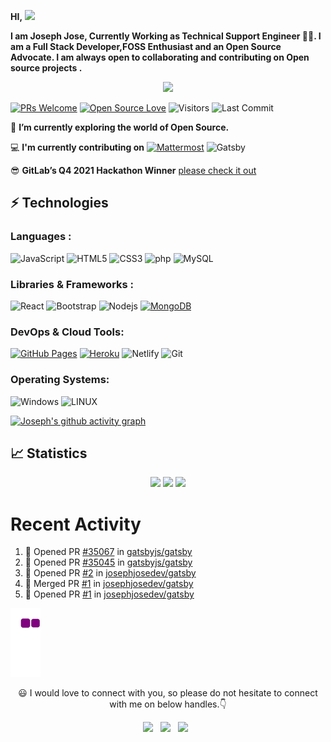 **HI,**   <img src="https://raw.githubusercontent.com/aemmadi/aemmadi/master/wave.gif" width="30px">

<p>
	
**I am Joseph Jose, Currently Working as Technical Support Engineer :man_technologist:. I am a Full Stack Developer,FOSS Enthusiast and an Open Source Advocate. I am always open to collaborating and contributing on Open source projects .**
</P>

<p align="center">
  <a href="https://github.com/DenverCoder1/readme-typing-svg"><img src="https://readme-typing-svg.herokuapp.com/?lines=Open+Source+Contributor;Fullstack+Developer;FOSS+Enthusiast;മലയാളി;&center=true&width=380&height=45"></a>
</p>

[![PRs Welcome](https://img.shields.io/badge/PRs-welcome-brightgreen.svg?style=flat&logo=github)](https://github.com/josephjosedev)
[![Open Source Love](https://badges.frapsoft.com/os/v2/open-source.svg?v=103)](https://github.com/josephjosedev)
<img alt="Visitors" src="https://komarev.com/ghpvc/?username=josephjosedev&style=flat&labelColor=black&logo=github&label=PROFILE+VIEWS&color=29bf12"/>
<img alt="Last Commit" src="https://img.shields.io/github/last-commit/josephjosedev/josephjosedev?logo=markdown&label=LAST+UPDATE&color=29bf12&style=flat">

🔭 **I’m currently exploring the world of Open Source.** <br/>

💻 **I'm currently contributing on** [![Mattermost](https://img.shields.io/badge/Mattermost-navy?\&style=plastic\&logo=mattermost\&logoColor=0058CC)](https://mattermost.com/) ![Gatsby](https://img.shields.io/badge/Gatsby-navy?\&style=plastic\&logo=gatsby\&logoColor=663399)

:sunglasses:  **GitLab’s Q4 2021 Hackathon Winner** [please check it out](https://forum.gitlab.com/t/announcing-gitlabs-q4-2022-hackathon-winners/65048)

## ⚡ Technologies

### Languages :
<!-- ![Java](https://img.shields.io/badge/-java-E34A86?style=flat-square&logo=java)
![Python](https://img.shields.io/badge/-Python-black?style=flat-square&logo=Python)
![C++](https://img.shields.io/badge/-C++-00599C?style=flat-square&logo=c) -->
![JavaScript](https://img.shields.io/badge/-JavaScript-black?style=flat-square&logo=javascript)
![HTML5](https://img.shields.io/badge/-HTML5-E34F26?style=flat-square&logo=html5&logoColor=white)
![CSS3](https://img.shields.io/badge/-CSS3-1572B6?style=flat-square&logo=css3)
![php](https://img.shields.io/badge/php-black.svg?\&style=flat-square\&logo=PHP\&logoColor=777BB4)
![MySQL](https://img.shields.io/badge/-MySQL-black?style=flat-square&logo=mysql)

### Libraries & Frameworks :

![React](https://img.shields.io/badge/-React-black?style=flat-square&logo=react)
![Bootstrap](https://img.shields.io/badge/-Bootstrap-563D7C?style=flat-square&logo=bootstrap)
![Nodejs](https://img.shields.io/badge/-Nodejs-black?style=flat-square&logo=Node.js)
<a href="#"><img alt="MongoDB" src ="https://img.shields.io/badge/MongoDB-%234ea94b.svg?logo=mongodb&logoColor=white"></a>
<!-- ![Redis](https://img.shields.io/badge/-Redis-black?style=flat-square&logo=Redis)
![ElasticSearch](https://img.shields.io/badge/-ElasticSearch-005571?style=flat-square&logo=elasticsearch)
![GraphQL](https://img.shields.io/badge/-GraphQL-E10098?style=flat-square&logo=graphql)
![Apollo GraphQL](https://img.shields.io/badge/-Apollo%20GraphQL-311C87?style=flat-square&logo=apollo-graphql)
![PostgreSQL](https://img.shields.io/badge/-PostgreSQL-336791?style=flat-square&logo=postgresql) -->
<!-- <a href="#"><img alt="Keras" src="https://img.shields.io/badge/Keras%20-%23D00000.svg?logo=Keras&logoColor=white"></a>
<a href="#"><img alt="Material Design" src="https://img.shields.io/badge/Material%20Design%20-%230081CB.svg?logo=material-design&logoColor=white"></a>
<a href="#"><img alt="NumPy" src="https://img.shields.io/badge/Numpy%20-%23013243.svg?logo=numpy&logoColor=white"></a>
<a href="#"><img alt="Pandas" src="https://img.shields.io/badge/Pandas%20-%23150458.svg?logo=pandas&logoColor=white"></a> -->

### DevOps & Cloud Tools:

<a href="#"><img alt="GitHub Pages" src="https://img.shields.io/badge/GitHub%20Pages-%23327FC7.svg?logo=github&logoColor=white"></a>
<a href="#"><img alt="Heroku" src="https://img.shields.io/badge/Heroku%20-%23430098.svg?logo=heroku&logoColor=white"></a>
![Netlify](https://img.shields.io/badge/-Netlify-darkblue?style=flat-square&logo=Netlify)
![Git](https://img.shields.io/badge/-Git-black?style=flat-square&logo=git)
<!-- ![Amazon AWS](https://img.shields.io/badge/Amazon%20AWS-232F3E?style=flat-square&logo=amazon-aws)
![Microsoft Azure](https://img.shields.io/badge/Microsoft%20Azure-232F7E?style=flat-square&logo=microsoft-azure)
![Google Cloud](https://img.shields.io/badge/Google%20Cloud-black?style=flat-square&logo=google-cloud)


<!-- <a href="#"><img alt="Postman" src="https://img.shields.io/badge/Postman-FF6C37?logo=postman&logoColor=white"></a>
<a href="#"><img alt="Vercel" src="https://img.shields.io/badge/Vercel%20-%23000000.svg?logo=vercel&logoColor=white"></a>
 -->

### Operating Systems:

![Windows](https://img.shields.io/badge/windows-0078D6?logo=windows&logoColor=white&style=for-the-badge)
![LINUX](https://img.shields.io/badge/linux-FCC624?logo=linux&logoColor=black&style=for-the-badge)

 [![Joseph's github activity graph](https://activity-graph.herokuapp.com/graph?username=josephjosedev&theme=xcode)](https://git.io/starlightknown)
 
 
 
 ## 📈 Statistics
<p align="center">
	
<img width="48%" src="https://github-readme-stats.vercel.app/api?username=josephjosedev&show_icons=true&theme=tokyonight"/>
<img width="48%" src="https://github-readme-streak-stats.herokuapp.com/?user=josephjosedev&theme=tokyonight" />
<img height="180em" src="https://github-readme-stats.vercel.app/api/top-langs/?username=josephjosedev&theme=algolia"/>
	
</p>
	



# Recent Activity

<!--START_SECTION:activity-->
1. 💪 Opened PR [#35067](https://github.com/gatsbyjs/gatsby/pull/35067) in [gatsbyjs/gatsby](https://github.com/gatsbyjs/gatsby)
2. 💪 Opened PR [#35045](https://github.com/gatsbyjs/gatsby/pull/35045) in [gatsbyjs/gatsby](https://github.com/gatsbyjs/gatsby)
3. 💪 Opened PR [#2](https://github.com/josephjosedev/gatsby/pull/2) in [josephjosedev/gatsby](https://github.com/josephjosedev/gatsby)
4. 🎉 Merged PR [#1](https://github.com/josephjosedev/gatsby/pull/1) in [josephjosedev/gatsby](https://github.com/josephjosedev/gatsby)
5. 💪 Opened PR [#1](https://github.com/josephjosedev/gatsby/pull/1) in [josephjosedev/gatsby](https://github.com/josephjosedev/gatsby)
<!--END_SECTION:activity-->



<!-- 
<p align="center"><img width="50%" src="https://github-readme-stats.vercel.app/api?username=josephjosedev&show_icons=true" /></p> -->


 ![snakegif](https://github.com/josephjosedev/josephjosedev/blob/output/github-contribution-grid-snake.gif)
 
 <p align="center"> 😃 I would love to connect with you, so please do not hesitate to connect with me on below handles.👇</p>
 
 <p align="center">
 <a href="https://twitter.com/josephjose097"><img src="https://upload.wikimedia.org/wikipedia/fr/thumb/c/c8/Twitter_Bird.svg/1200px-Twitter_Bird.svg.png" width="25"></img></a>&nbsp;&nbsp;
 <a href="https://mastodon.social/web/@josephjose"><img src="https://upload.wikimedia.org/wikipedia/commons/thumb/4/48/Mastodon_Logotype_%28Simple%29.svg/953px-Mastodon_Logotype_%28Simple%29.svg.png" width="25"></img></a>&nbsp;&nbsp;
<a href="mailto:joseph.jose@tutanota.com"><img src="https://senghourprinting.com/wp-content/uploads/2021/06/free-mail-icon-1008-thumb.png" width="25"></img></a>&nbsp;&nbsp;
  
</p>



